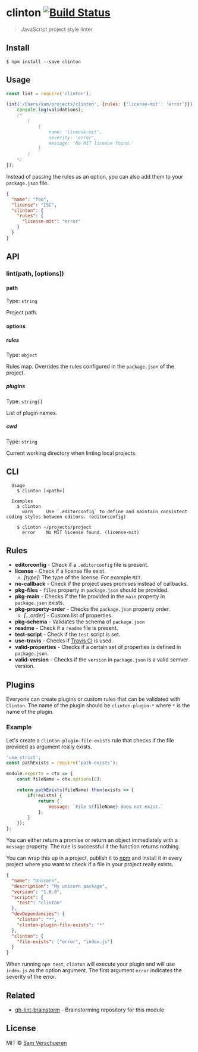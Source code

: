 # clinton [![Build Status](https://travis-ci.org/SamVerschueren/clinton.svg?branch=master)](https://travis-ci.org/SamVerschueren/clinton)

> JavaScript project style linter


## Install

```
$ npm install --save clinton
```


## Usage

```js
const lint = require('clinton');

lint('/Users/sam/projects/clinton', {rules: {'license-mit': 'error'}}).then(validations => {
	console.log(validations);
	/*
		[
			{
				name: 'license-mit',
				severity: 'error',
				message: 'No MIT license found.'
			}
		]
	*/
});
```

Instead of passing the rules as an option, you can also add them to your `package.json` file.

```json
{
  "name": "foo",
  "license": "ISC",
  "clinton": {
    "rules": {
      "license-mit": "error"
    }
  }
}
```


## API

### lint(path, [options])

#### path

Type: `string`

Project path.

#### options

##### rules

Type: `object`

Rules map. Overrides the rules configured in the `package.json` of the project.

##### plugins

Type: `string[]`

List of plugin names.

##### cwd

Type: `string`

Current working directory when linting local projects.


## CLI

```
  Usage
    $ clinton [<path>]

  Examples
    $ clinton
      warn     Use `.editorconfig` to define and maintain consistent coding styles between editors. (editorconfig)

    $ clinton ~/projects/project
      error    No MIT license found. (license-mit)
```


## Rules

- **editorconfig** - Check if a `.editorconfig` file is present.
- **license** - Check if a license file exist.
  - *[type]*: The type of the license. For example `MIT`.
- **no-callback** - Check if the project uses promises instead of callbacks.
- **pkg-files** - `files` property in `package.json` should be provided.
- **pkg-main** - Checks if the file provided in the `main` property in `package.json` exists.
- **pkg-property-order** - Checks the `package.json` property order.
  - *[...order]* - Custom list of properties.
- **pkg-schema** - Validates the schema of `package.json`
- **readme** - Check if a `readme` file is present.
- **test-script** - Check if the `test` script is set.
- **use-travis** - Checks if [Travis CI](https://travis-ci.org/) is used.
- **valid-properties** - Checks if a certain set of properties is defined in `package.json`.
- **valid-version** - Checks if the `version` in `package.json` is a valid semver version.


## Plugins

Everyone can create plugins or custom rules that can be validated with `Clinton`. The name of the plugin should be
`clinton-plugin-*` where `*` is the name of the plugin.

### Example

Let's create a `clinton-plugin-file-exists` rule that checks if the file provided as argument really exists.

```js
'use strict';
const pathExists = require('path-exists');

module.exports = ctx => {
	const fileName = ctx.options[0];

	return pathExists(fileName).then(exists => {
		if(!exists) {
			return {
				message: `File ${fileName} does not exist.`
			};
		}
	});
};
```

You can either return a promise or return an object immediately with a `message` property. The rule is successful if the function
returns nothing.

You can wrap this up in a project, publish it to [npm](https://www.npmjs.com/) and install it in every project where you
want to check if a file in your project really exists.

```json
{
  "name": "Unicorn",
  "description": "My unicorn package",
  "version": "1.0.0",
  "scripts": {
    "test": "clinton"
  },
  "devDependencies": {
    "clinton": "*",
	"clinton-plugin-file-exists": "*"
  },
  "clinton": {
    "file-exists": ["error", "index.js"]
  }
}
```

When running `npm test`, `clinton` will execute your plugin and will use `index.js` as the option argument. The first argument `error`
indicates the severity of the error.


## Related

- [gh-lint-brainstorm](https://github.com/SamVerschueren/gh-lint-brainstorm) - Brainstorming repository for this module


## License

MIT © [Sam Verschueren](http://github.com/SamVerschueren)
